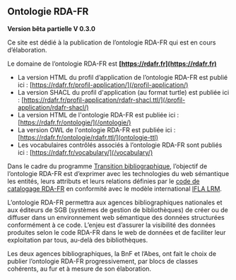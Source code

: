 ## Ontologie RDA-FR

**Version bêta partielle V 0.3.0**

Ce site est dédié à la publication de l’ontologie RDA-FR qui est en cours d’élaboration.

Le domaine de l’ontologie RDA-FR est **[https://rdafr.fr](https://rdafr.fr)**

* La version HTML du profil d’application de l’ontologie RDA-FR est publié ici : [https://rdafr.fr/profil-application/](/profil-application/)
* La version SHACL du profil d'application (au format turtle) est publiée ici : [https://rdafr.fr/profil-application/rdafr-shacl.ttl/](/profil-application/rdafr-shacl/)
* La version HTML de l'ontologie RDA-FR est publiée ici : [https://rdafr.fr/ontologie/](/ontologie/)
* La version OWL de l'ontologie RDA-FR est publiée ici : [https://rdafr.fr/ontologie/rdafr.ttl/](ontologie-ttl)
* Les vocabulaires contrôlés associés à l’ontologie RDA-FR sont publiés ici : [https://rdafr.fr/vocabulary/](/vocabulary/)

Dans le cadre du programme [Transition bibliographique](https://www.transition-bibliographique.fr/), l’objectif de l’ontologie RDA-FR est d’exprimer avec les technologies du web sémantique les entités, leurs attributs et leurs relations définies par le [code de catalogage RDA-FR](https://code.rdafr.fr/) en conformité avec le modèle international [IFLA LRM](https://www.transition-bibliographique.fr/enjeux/definition-ifla-lrm/).

L’ontologie RDA-FR permettra aux agences bibliographiques nationales et aux éditeurs de SGB (systèmes de gestion de bibliothèques) de créer ou de diffuser dans un environnement web sémantique des données structurées conformément à ce code. L’enjeu est d’assurer la visibilité des données produites selon le code RDA-FR dans le web de données et de faciliter leur exploitation par tous, au-delà des bibliothèques.

Les deux agences bibliographiques, la BnF et l’Abes, ont fait le choix de publier l’ontologie RDA-FR progressivement, par blocs de classes cohérents, au fur et à mesure de son élaboration.
